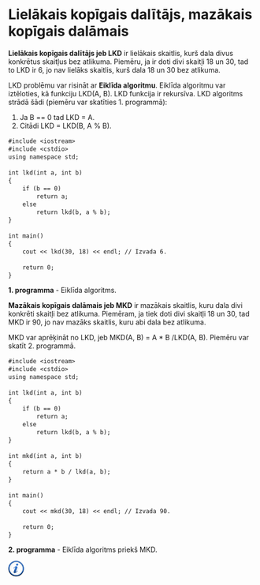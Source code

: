 # Lielākais kopīgais dalītājs, mazākais kopīgais dalāmais

**Lielākais kopīgais dalītājs jeb LKD** ir lielākais skaitlis, kurš dala divus konkrētus skaitļus bez atlikuma. Piemēru, ja ir doti divi skaitļi 18 un 30, tad to LKD ir 6, jo nav lielāks skaitlis, kurš dala 18 un 30 bez atlikuma.

LKD problēmu var risināt ar **Eiklīda algoritmu**. Eiklīda algoritmu var iztēloties, kā funkciju LKD(A, B). LKD funkcija ir rekursīva. LKD algoritms strādā šādi (piemēru var skatīties 1. programmā):

1. Ja B == 0 tad LKD = A.
1. Citādi LKD = LKD(B, A % B).

```
#include <iostream>
#include <cstdio>
using namespace std;

int lkd(int a, int b)
{
    if (b == 0)
        return a;
    else
        return lkd(b, a % b);
}

int main()
{
    cout << lkd(30, 18) << endl; // Izvada 6.

    return 0;
}
```

**1. programma** - Eiklīda algoritms.

**Mazākais kopīgais dalāmais jeb MKD** ir mazākais skaitlis, kuru dala divi konkrēti skaitļi bez atlikuma. Piemēram, ja tiek doti divi skaitļi 18 un 30, tad MKD ir 90, jo nav mazāks skaitlis, kuru abi dala bez atlikuma.

MKD var aprēķināt no LKD, jeb MKD(A, B) = A * B /LKD(A, B). Piemēru var skatīt 2. programmā.

```
#include <iostream>
#include <cstdio>
using namespace std;

int lkd(int a, int b)
{
    if (b == 0)
        return a;
    else
        return lkd(b, a % b);
}

int mkd(int a, int b)
{
    return a * b / lkd(a, b);
}

int main()
{
    cout << mkd(30, 18) << endl; // Izvada 90.

    return 0;
}
```

**2. programma** - Eiklīda algoritms priekš MKD.

<a href="http://lv.wikipedia.org/wiki/Eikl%C4%ABda_algoritms" target="_blank">![Vairāk informācija](/media/theory/information.png)</a>
